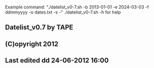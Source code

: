 Example command: "./datelist_v0-7.sh -b 2013-01-01 -e 2024-03-03 -f ddmmyyyy -o dates.txt -s \-"
./datelist_v0-7.sh -h for help

## Datelist_v0.7 by TAPE

## (C)opyright 2012

## Last edited dd 24-06-2012 16:00

